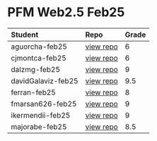 # PFM Web2.5 Feb25

| Student | Repo | Grade |
| :---         | :---           | :---          |
| aguorcha-feb25 | [view repo](https://github.com/codecrypto-academy/pfm-web2.5-feb25/tree/aguorcha-feb25) | 6 |
| cjmontca-feb25 | [view repo](https://github.com/codecrypto-academy/pfm-web2.5-feb25/tree/cjmontca-feb25) | 6 |
| dalzmg-feb25 | [view repo](https://github.com/codecrypto-academy/pfm-web2.5-feb25/tree/dalzmg-feb25) | 9 |
| davidGalaviz-feb25 | [view repo](https://github.com/codecrypto-academy/pfm-web2.5-feb25/tree/davidGalaviz-feb25) | 9.5 |
| ferran-feb25 | [view repo](https://github.com/codecrypto-academy/pfm-web2.5-feb25/tree/ferran-feb25) | 8 |
| fmarsan626-feb25 | [view repo](https://github.com/codecrypto-academy/pfm-web2.5-feb25/tree/fmarsan626-feb25) | 9 |
| ikermendii-feb25 | [view repo](https://github.com/codecrypto-academy/pfm-web2.5-feb25/tree/ikermendii-feb25) | 9 |
| majorabe-feb25 | [view repo](https://github.com/codecrypto-academy/pfm-web2.5-feb25/tree/majorabe-feb25) | 8.5 |
